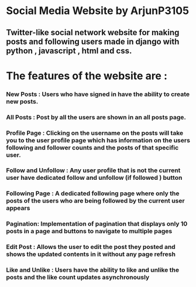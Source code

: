 #  Social Media Website by ArjunP3105 
## Twitter-like social network website for making posts and following users made in django with python , javascript , html and css.
# The features of the website are :
### New Posts : Users who have signed in have the ability to create new posts.
### All Posts : Post by all the users are shown in an all posts page.
### Profile Page : Clicking on the username on the posts will take you to the user profile page which has information on the users following and follower counts and the posts of that specific user.
### Follow and Unfollow : Any user profile that is not the current user have dedicated follow and unfollow (if followed ) button 
### Following Page : A dedicated following page where only the posts of the users who are being followed by the current user appears 
### Pagination: Implementation of pagination that displays only 10 posts in a page and buttons to navigate to multiple pages 
### Edit Post : Allows the user to edit the post they posted and shows the updated contents in it without any page refresh
### Like and Unlike : Users have the ability to like and unlike the posts and the like count updates asynchronously 
